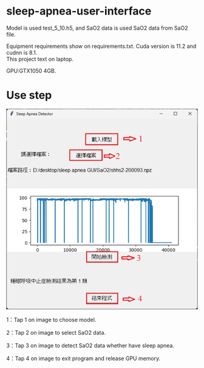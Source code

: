 # sleep-apnea-user-interface

Model is used test_5_10.h5, and SaO2 data is used SaO2 data from SaO2 file.

Equipment requirements show on requirements.txt. Cuda version is 11.2 and cudnn is 8.1.  
This project text on laptop. 

GPU:GTX1050 4GB.

# Use step
![image](https://github.com/taiyang1228/sleep-apnea-user-interface/blob/main/image/GUI.png)

1：Tap 1 on image to choose model. 

2：Tap 2 on image to select SaO2 data.

3：Tap 3 on image to detect SaO2 data whether have sleep apnea.

4：Tap 4 on image to exit program and release GPU memory.
